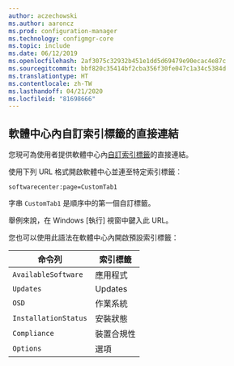 ```yaml
---
author: aczechowski
ms.author: aaroncz
ms.prod: configuration-manager
ms.technology: configmgr-core
ms.topic: include
ms.date: 06/12/2019
ms.openlocfilehash: 2af3075c32932b451e1dd5d69479e90ecac4e87c
ms.sourcegitcommit: bbf820c35414bf2cba356f30fe047c1a34c5384d
ms.translationtype: HT
ms.contentlocale: zh-TW
ms.lasthandoff: 04/21/2020
ms.locfileid: "81698666"
---
```

## <a name="direct-link-to-custom-tabs-in-software-center"></a><a name="bkmk_swctr"></a>軟體中心內自訂索引標籤的直接連結

<!--4655176-->

您現可為使用者提供軟體中心內[自訂索引標籤](../../../../clients/deploy/about-client-settings.md#software-center-tab-visibility)的直接連結。

使用下列 URL 格式開啟軟體中心並連至特定索引標籤︰

`softwarecenter:page=CustomTab1`

字串 `CustomTab1` 是順序中的第一個自訂標籤。

舉例來說，在 Windows [執行]  視窗中鍵入此 URL。

您也可以使用此語法在軟體中心內開啟預設索引標籤：

|命令列  |索引標籤  |
|---------|---------|
|`AvailableSoftware`|應用程式|
|`Updates`|Updates|
|`OSD`|作業系統|
|`InstallationStatus`|安裝狀態|
|`Compliance`|裝置合規性|
|`Options`|選項|

